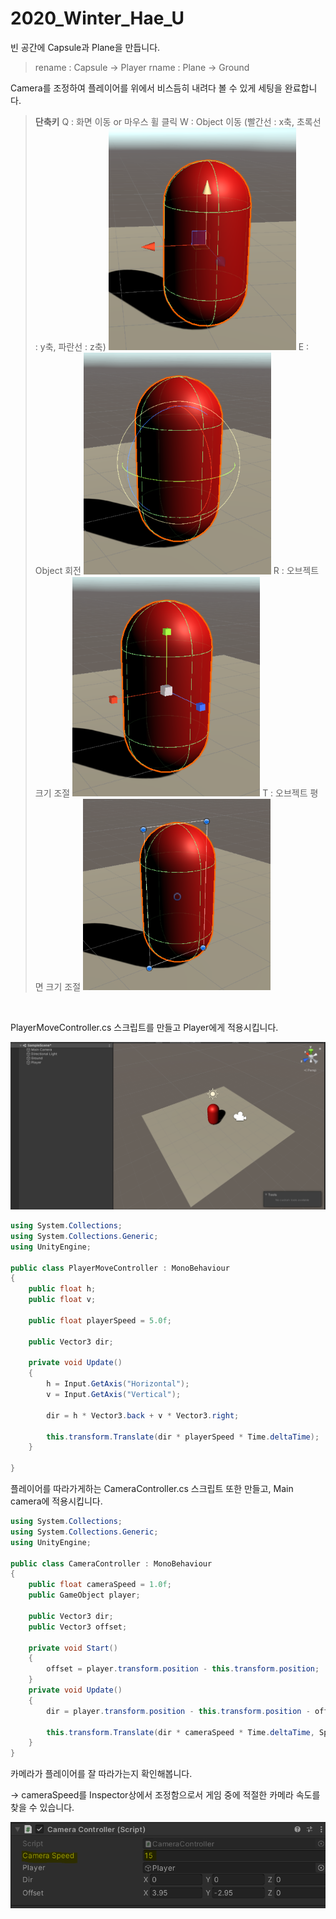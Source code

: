 # 2020_Winter_Hae_U

빈 공간에 Capsule과 Plane을 만듭니다.

> rename : Capsule -> Player
> rname : Plane -> Ground

 Camera를 조정하여 플레이어를 위에서 비스듬히 내려다 볼 수 있게 세팅을 완료합니다.

>   **단축키**
> Q : 화면 이동 or 마우스 휠 클릭
> W : Object 이동
> (빨간선 : x축, 초록선 : y축, 파란선 : z축)
> <img src = "../Img/3.PNG" width = "300">
> E : Object 회전
> <img src = "../Img/4.PNG" width = "300">
> R : 오브젝트 크기 조절
> <img src = "../Img/5.PNG" width = "300">
> T : 오브젝트 평면 크기 조절
> <img src = "../Img/6.PNG" width = "300">
<br>


PlayerMoveController.cs 스크립트를 만들고 Player에게 적용시킵니다.

<img src = "../Img/1.PNG" width = "800">

```C#
using System.Collections;
using System.Collections.Generic;
using UnityEngine;

public class PlayerMoveController : MonoBehaviour
{
    public float h;
    public float v;

    public float playerSpeed = 5.0f;

    public Vector3 dir;

    private void Update()
    {
        h = Input.GetAxis("Horizontal");
        v = Input.GetAxis("Vertical");

        dir = h * Vector3.back + v * Vector3.right;

        this.transform.Translate(dir * playerSpeed * Time.deltaTime);
    }

}

```

플레이어를 따라가게하는 CameraController.cs 스크립트 또한 만들고, Main camera에 적용시킵니다.

```C#
using System.Collections;
using System.Collections.Generic;
using UnityEngine;

public class CameraController : MonoBehaviour
{
    public float cameraSpeed = 1.0f;
    public GameObject player;

    public Vector3 dir;
    public Vector3 offset;

    private void Start()
    {
        offset = player.transform.position - this.transform.position;
    }
    private void Update()
    {
        dir = player.transform.position - this.transform.position - offset;

        this.transform.Translate(dir * cameraSpeed * Time.deltaTime, Space.World);
    }
}
```

카메라가 플레이어를 잘 따라가는지 확인해봅니다.

-> cameraSpeed를 Inspector상에서 조정함으로서 게임 중에 적절한 카메라 속도를 찾을 수 있습니다.

<img src = "../Img/2.PNG">